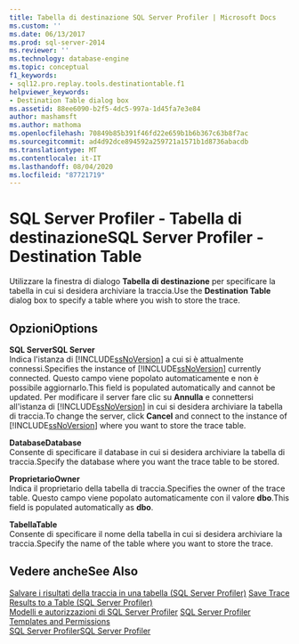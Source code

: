 ```yaml
---
title: Tabella di destinazione SQL Server Profiler | Microsoft Docs
ms.custom: ''
ms.date: 06/13/2017
ms.prod: sql-server-2014
ms.reviewer: ''
ms.technology: database-engine
ms.topic: conceptual
f1_keywords:
- sql12.pro.replay.tools.destinationtable.f1
helpviewer_keywords:
- Destination Table dialog box
ms.assetid: 88ee6090-b2f5-4dc5-997a-1d45fa7e3e84
author: mashamsft
ms.author: mathoma
ms.openlocfilehash: 70849b85b391f46fd22e659b1b6b367c63b8f7ac
ms.sourcegitcommit: ad4d92dce894592a259721a1571b1d8736abacdb
ms.translationtype: MT
ms.contentlocale: it-IT
ms.lasthandoff: 08/04/2020
ms.locfileid: "87721719"
---
```

# <a name="sql-server-profiler---destination-table"></a><span data-ttu-id="eca35-102">SQL Server Profiler - Tabella di destinazione</span><span class="sxs-lookup"><span data-stu-id="eca35-102">SQL Server Profiler - Destination Table</span></span>
  <span data-ttu-id="eca35-103">Utilizzare la finestra di dialogo **Tabella di destinazione** per specificare la tabella in cui si desidera archiviare la traccia.</span><span class="sxs-lookup"><span data-stu-id="eca35-103">Use the **Destination Table** dialog box to specify a table where you wish to store the trace.</span></span>  
  
## <a name="options"></a><span data-ttu-id="eca35-104">Opzioni</span><span class="sxs-lookup"><span data-stu-id="eca35-104">Options</span></span>  
 <span data-ttu-id="eca35-105">**SQL Server**</span><span class="sxs-lookup"><span data-stu-id="eca35-105">**SQL Server**</span></span>  
 <span data-ttu-id="eca35-106">Indica l'istanza di [!INCLUDE[ssNoVersion](../includes/ssnoversion-md.md)] a cui si è attualmente connessi.</span><span class="sxs-lookup"><span data-stu-id="eca35-106">Specifies the instance of [!INCLUDE[ssNoVersion](../includes/ssnoversion-md.md)] currently connected.</span></span> <span data-ttu-id="eca35-107">Questo campo viene popolato automaticamente e non è possibile aggiornarlo.</span><span class="sxs-lookup"><span data-stu-id="eca35-107">This field is populated automatically and cannot be updated.</span></span> <span data-ttu-id="eca35-108">Per modificare il server fare clic su **Annulla** e connettersi all'istanza di [!INCLUDE[ssNoVersion](../includes/ssnoversion-md.md)] in cui si desidera archiviare la tabella di traccia.</span><span class="sxs-lookup"><span data-stu-id="eca35-108">To change the server, click **Cancel** and connect to the instance of [!INCLUDE[ssNoVersion](../includes/ssnoversion-md.md)] where you want to store the trace table.</span></span>  
  
 <span data-ttu-id="eca35-109">**Database**</span><span class="sxs-lookup"><span data-stu-id="eca35-109">**Database**</span></span>  
 <span data-ttu-id="eca35-110">Consente di specificare il database in cui si desidera archiviare la tabella di traccia.</span><span class="sxs-lookup"><span data-stu-id="eca35-110">Specify the database where you want the trace table to be stored.</span></span>  
  
 <span data-ttu-id="eca35-111">**Proprietario**</span><span class="sxs-lookup"><span data-stu-id="eca35-111">**Owner**</span></span>  
 <span data-ttu-id="eca35-112">Indica il proprietario della tabella di traccia.</span><span class="sxs-lookup"><span data-stu-id="eca35-112">Specifies the owner of the trace table.</span></span> <span data-ttu-id="eca35-113">Questo campo viene popolato automaticamente con il valore **dbo**.</span><span class="sxs-lookup"><span data-stu-id="eca35-113">This field is populated automatically as **dbo**.</span></span>  
  
 <span data-ttu-id="eca35-114">**Tabella**</span><span class="sxs-lookup"><span data-stu-id="eca35-114">**Table**</span></span>  
 <span data-ttu-id="eca35-115">Consente di specificare il nome della tabella in cui si desidera archiviare la traccia.</span><span class="sxs-lookup"><span data-stu-id="eca35-115">Specify the name of the table where you want to store the trace.</span></span>  
  
## <a name="see-also"></a><span data-ttu-id="eca35-116">Vedere anche</span><span class="sxs-lookup"><span data-stu-id="eca35-116">See Also</span></span>  
 <span data-ttu-id="eca35-117">[Salvare i risultati della traccia in una tabella &#40;SQL Server Profiler&#41;](../tools/sql-server-profiler/save-trace-results-to-a-table-sql-server-profiler.md) </span><span class="sxs-lookup"><span data-stu-id="eca35-117">[Save Trace Results to a Table &#40;SQL Server Profiler&#41;](../tools/sql-server-profiler/save-trace-results-to-a-table-sql-server-profiler.md) </span></span>  
 <span data-ttu-id="eca35-118">[Modelli e autorizzazioni di SQL Server Profiler](../tools/sql-server-profiler/sql-server-profiler-templates-and-permissions.md) </span><span class="sxs-lookup"><span data-stu-id="eca35-118">[SQL Server Profiler Templates and Permissions](../tools/sql-server-profiler/sql-server-profiler-templates-and-permissions.md) </span></span>  
 [<span data-ttu-id="eca35-119">SQL Server Profiler</span><span class="sxs-lookup"><span data-stu-id="eca35-119">SQL Server Profiler</span></span>](../tools/sql-server-profiler/sql-server-profiler.md)  
  
  
